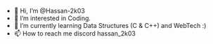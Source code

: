 - 👋 Hi, I’m @Hassan-2k03
- 👀 I’m interested in Coding. 
- 🌱 I’m currently learning Data Structures (C & C++) and WebTech :)
- 📫 How to reach me discord hassan_2k03

<!---
Hassan-2k03/Hassan-2k03 is a ✨ special ✨ repository because its `README.md` (this file) appears on your GitHub profile.
You can click the Preview link to take a look at your changes.
--->
